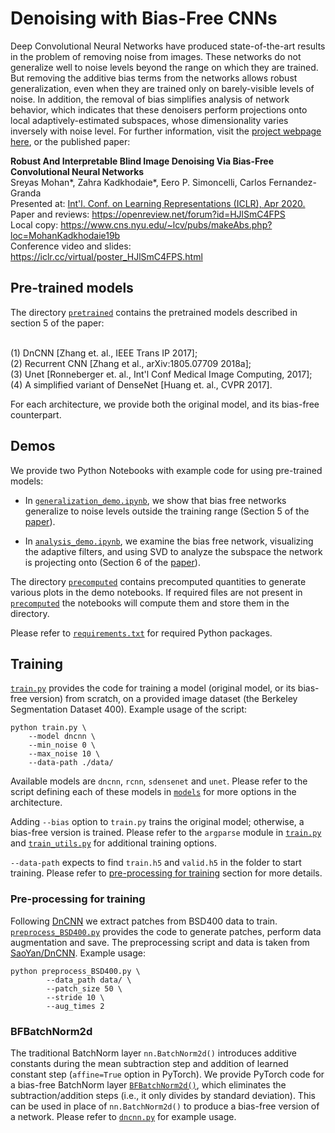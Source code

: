 # Denoising with Bias-Free CNNs

Deep Convolutional Neural Networks have produced state-of-the-art results in the problem of removing noise from images.
These networks do not generalize well to noise levels beyond the range on which they are trained. But removing the additive bias terms from the networks allows robust generalization, even when they are trained only on barely-visible levels of noise.  In addition, the removal of bias simplifies analysis of network behavior, which indicates that these denoisers perform projections onto local adaptively-estimated subspaces, whose dimensionality varies inversely with noise level.  For further information, visit the [project webpage here](https://labforcomputationalvision.github.io/bias_free_denoising/), or the published paper:

<b>Robust And Interpretable Blind Image Denoising Via Bias-Free Convolutional Neural Networks</b><br>
Sreyas Mohan*, Zahra Kadkhodaie*, Eero P. Simoncelli, Carlos Fernandez-Granda<br>
Presented at: <A HREF="iclr.cc">Int'l. Conf. on Learning Representations (ICLR), Apr 2020.</A><br>
Paper and reviews: https://openreview.net/forum?id=HJlSmC4FPS  <br>
Local copy: https://www.cns.nyu.edu/~lcv/pubs/makeAbs.php?loc=MohanKadkhodaie19b <br>
Conference video and slides: https://iclr.cc/virtual/poster_HJlSmC4FPS.html 

## Pre-trained models

The directory [`pretrained`](pretrained) contains the pretrained models described in section 5 of the paper:

<br>(1) DnCNN [Zhang et. al., IEEE Trans IP 2017];
<br>(2) Recurrent CNN [Zhang et al., arXiv:1805.07709 2018a];
<br>(3) Unet [Ronneberger et. al., Int'l Conf Medical Image Computing, 2017];
<br>(4) A simplified variant of DenseNet [Huang et. al., CVPR 2017].<br>

For each architecture, we provide both the original model, and its bias-free counterpart. 

## Demos

We provide two Python Notebooks with example code for using pre-trained models:

* In [`generalization_demo.ipynb`](generalization_demo.ipynb), we show that bias free networks generalize to noise levels outside the training range (Section 5 of the [paper](https://arxiv.org/pdf/1906.05478.pdf)).

* In [`analysis_demo.ipynb`](analysis_demo.ipynb), we examine the bias free network, visualizing the adaptive filters, and using SVD to analyze   the subspace the network is projecting onto (Section 6 of the [paper](https://arxiv.org/pdf/1906.05478.pdf)). 

The directory [`precomputed`](precomputed) contains precomputed quantities to generate various plots in the demo notebooks. If required files are not present in [`precomputed`](precomputed) the notebooks will compute them and store them in the directory. 

Please refer to [`requirements.txt`](requirements.txt) for required Python packages.

## Training

[`train.py`](train.py) provides the code for training a model (original model, or its bias-free version) from scratch, on a provided image dataset (the Berkeley Segmentation Dataset 400).
Example usage of the script:

```shell
python train.py \
	--model dncnn \
	--min_noise 0 \
	--max_noise 10 \
	--data-path ./data/
```

Available models are `dncnn`, `rcnn`, `sdensenet` and `unet`. Please refer to the script defining each of these models in [`models`](models) for more options in the architecture. 

Adding `--bias` option to `train.py` trains the original model; otherwise, a bias-free version is trained.  Please refer to the `argparse` module in [`train.py`](allcode/train.py) and [`train_utils.py`](utils/train_utils.py) for additional training options. 

`--data-path` expects to find `train.h5` and `valid.h5` in the folder to start training. Please refer to [pre-processing for training](#pre-processing-for-training) section for more details.

### Pre-processing for training

Following [DnCNN](https://arxiv.org/abs/1608.03981) we extract patches from BSD400 data to train. 
 [`preprocess_BSD400.py`](`allcode/scripts/preprocess_BSD400.py`) provides the code to generate patches, perform data augmentation and save. The preprocessing script and data is taken from [SaoYan/DnCNN](https://github.com/SaoYan/DnCNN-PyTorch). Example usage:

```shell
python preprocess_BSD400.py \
		--data_path data/ \
		--patch_size 50 \
		--stride 10 \
		--aug_times 2
```

### BFBatchNorm2d

The traditional BatchNorm layer `nn.BatchNorm2d()` introduces additive constants during the mean subtraction step and addition of learned constant step (`affine=True` option in PyTorch). We provide PyTorch code for a bias-free BatchNorm layer [`BFBatchNorm2d()`](models/BFBatchNorm2d.py), which eliminates the subtraction/addition steps (i.e., it only divides by standard deviation).  This
  can be used in place of `nn.BatchNorm2d()` to produce a bias-free version of a network. Please refer to [`dncnn.py`](models/dncnn.py) for example usage.
